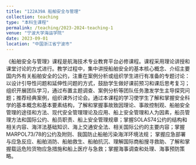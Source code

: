 ```yaml
---
title: "122A39A 船舶安全与管理"
collection: teaching
type: "本科生课程"
permalink: /teaching/2023-2024-teaching-1
venue: "宁波大学海运学院"
date: 2023-09-01
location: "中国浙江省宁波市"
---
```

《船舶安全与管理》课程是航海技术专业教育平台必修课程。课程采用理论讲授和课堂讨论的方式进行。教学过程中，集中讲授船舶安全的基本核心概念、介绍主要国内外有关船舶安全的公约，注重在案例分析或组织学生进行有准备的专题讨论：以设计引导性问题和延伸性问题的方式，鼓励学生做好课前预习和课后思考复习；组织开展团队学习，通过布置主题调查、案例分析等团队任务激发学生主导探究问题；推荐经典案例，组织课外讨论会。通过本课程的学习使学生了解和掌握安全科学的基本概念和基本要素结构，了解和掌握事故致因理论、事故控制观、船舶安全管理的途径和方法、现代安全管理理论及应用、船上安全管理和人为因素，船员管理方法和国际公约、船员职责、船上安全管理规章；掌握SOLAS74公约的结构和相关内容、海洋法基础知识、海上交通安全法、相关国际公约的主要内容；掌握MARPOL73/78的公约及附则、我国防止船舶污染海洋环境法规； 掌握应急部署与应急反应、船舶消防、船舶救生、船舶抗沉、理解国际商船搜寻救助、了解和掌握载运危险货物应急措施和船上医疗与急救；掌握海事调查和处理、海事预防策略。
